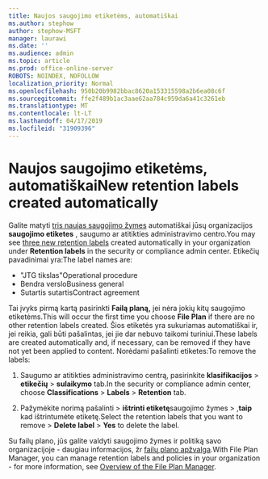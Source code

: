 ```yaml
---
title: Naujos saugojimo etiketėms, automatiškai
ms.author: stephow
author: stephow-MSFT
manager: laurawi
ms.date: ''
ms.audience: admin
ms.topic: article
ms.prod: office-online-server
ROBOTS: NOINDEX, NOFOLLOW
localization_priority: Normal
ms.openlocfilehash: 950b20b9982bbac8620a153315598a2b6ea08c6f
ms.sourcegitcommit: ffe2f489b1ac3aae62aa784c959da6a41c3261eb
ms.translationtype: MT
ms.contentlocale: lt-LT
ms.lasthandoff: 04/17/2019
ms.locfileid: "31909396"
---
```

# <a name="new-retention-labels-created-automatically"></a><span data-ttu-id="edcc6-102">Naujos saugojimo etiketėms, automatiškai</span><span class="sxs-lookup"><span data-stu-id="edcc6-102">New retention labels created automatically</span></span>

<span data-ttu-id="edcc6-103">Galite matyti [tris naujas saugojimo žymes](https://docs.microsoft.com/en-us/office365/securitycompliance/file-plan-manager#default-retention-labels-and-label-policy) automatiškai jūsų organizacijos **saugojimo etiketes** , saugumo ar atitikties administravimo centro.</span><span class="sxs-lookup"><span data-stu-id="edcc6-103">You may see [three new retention labels](https://docs.microsoft.com/en-us/office365/securitycompliance/file-plan-manager#default-retention-labels-and-label-policy) created automatically in your organization under **Retention labels** in the security or compliance admin center.</span></span> <span data-ttu-id="edcc6-104">Etikečių pavadinimai yra:</span><span class="sxs-lookup"><span data-stu-id="edcc6-104">The label names are:</span></span>

- <span data-ttu-id="edcc6-105">"JTG tikslas"</span><span class="sxs-lookup"><span data-stu-id="edcc6-105">Operational procedure</span></span>
- <span data-ttu-id="edcc6-106">Bendra verslo</span><span class="sxs-lookup"><span data-stu-id="edcc6-106">Business general</span></span>
- <span data-ttu-id="edcc6-107">Sutartis sutartis</span><span class="sxs-lookup"><span data-stu-id="edcc6-107">Contract agreement</span></span>

<span data-ttu-id="edcc6-108">Tai įvyks pirmą kartą pasirinkti **Failą planą,** jei nėra jokių kitų saugojimo etiketėms.</span><span class="sxs-lookup"><span data-stu-id="edcc6-108">This will occur the first time you choose **File Plan** if there are no other retention labels created.</span></span> <span data-ttu-id="edcc6-109">Šios etiketės yra sukuriamas automatiškai ir, jei reikia, gali būti pašalintas, jei jie dar nebuvo taikomi turiniui.</span><span class="sxs-lookup"><span data-stu-id="edcc6-109">These labels are created automatically and, if necessary, can be removed if they have not yet been applied to content.</span></span> <span data-ttu-id="edcc6-110">Norėdami pašalinti etiketes:</span><span class="sxs-lookup"><span data-stu-id="edcc6-110">To remove the labels:</span></span>

1. <span data-ttu-id="edcc6-111">Saugumo ar atitikties administravimo centrą, pasirinkite **klasifikacijos** > **etikečių** > **sulaikymo** tab.</span><span class="sxs-lookup"><span data-stu-id="edcc6-111">In the security or compliance admin center, choose **Classifications** > **Labels** > **Retention** tab.</span></span>

1. <span data-ttu-id="edcc6-112">Pažymėkite norimą pašalinti > **ištrinti etiketę**saugojimo žymes > ,**taip** kad ištrintumėte etiketę.</span><span class="sxs-lookup"><span data-stu-id="edcc6-112">Select the retention labels that you want to remove > **Delete label** > **Yes** to delete the label.</span></span>

<span data-ttu-id="edcc6-113">Su failų plano, jūs galite valdyti saugojimo žymes ir politiką savo organizacijoje - daugiau informacijos, žr [failų plano apžvalga](https://docs.microsoft.com/en-us/office365/securitycompliance/file-plan-manager).</span><span class="sxs-lookup"><span data-stu-id="edcc6-113">With File Plan Manager, you can manage retention labels and policies in your organization - for more information, see [Overview of the File Plan Manager](https://docs.microsoft.com/en-us/office365/securitycompliance/file-plan-manager).</span></span>